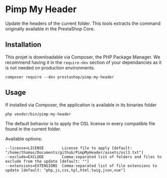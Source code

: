 # Pimp My Header

Update the headers of the current folder. This tools extracts the command originally available in the PrestaShop Core.

## Installation

This projet is downloadable via Composer, the PHP Package Manager. We recommend having it in the `require-dev` section of your dependancies as it is not needed on production environments.

```
composer require --dev prestashop/pimp-my-header
```

## Usage

If installed via Composer, the application is available in its binaries folder

```
php vendor/bin/pimp-my-header
```

The default behavior is to apply the OSL license in every compatible file found in the current folder.

Available options:

```
--license=LICENSE        License file to apply [default: "/home/thomas/Documents/github/PimpMyHeader/assets/osl3.txt"]
--exclude=EXCLUDE        Comma-separated list of folders and files to exclude from the update [default: ""]
--extensions=EXTENSIONS  Comma-separated list of file extensions to update [default: "php,js,css,tpl,html.twig,json,vue"]
```